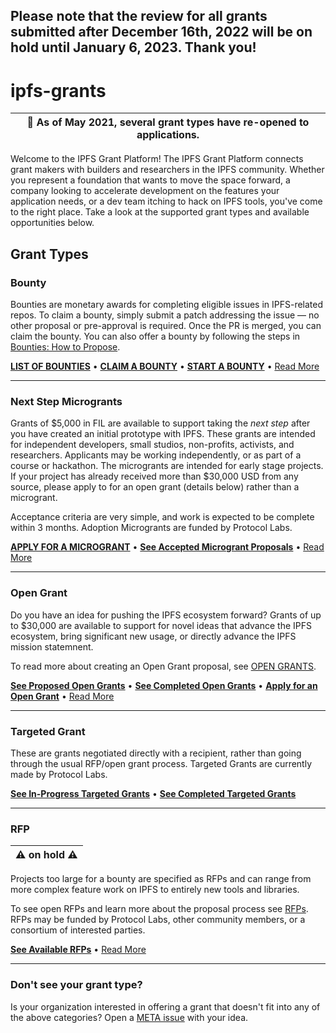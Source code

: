 ## Please note that the review for all grants submitted after December 16th, 2022 will be on hold until January 6, 2023. Thank you!

# ipfs-grants

| 📣 As of May 2021, several grant types have re-opened to applications. |
|---|

Welcome to the IPFS Grant Platform! The IPFS Grant Platform connects grant makers with builders and researchers in the IPFS community. Whether you represent a foundation that wants to move the space forward, a company looking to accelerate development on the features your application needs, or a dev team itching to hack on IPFS tools, you've come to the right place. Take a look at the supported grant types and available opportunities below.

## Grant Types

### Bounty
Bounties are monetary awards for completing eligible issues in IPFS-related repos. To claim a bounty, simply submit a patch addressing the issue &mdash; no other proposal or pre-approval is required. Once the PR is merged, you can claim the bounty. You can also offer a bounty by following the steps in [Bounties: How to Propose](BOUNTIES.md#how-to-propose).

[**LIST OF BOUNTIES**](../../projects/1) • [**CLAIM A BOUNTY**](BOUNTIES.md#how-to-collect) • [**START A BOUNTY**](BOUNTIES.md#how-to-propose) • [Read More](BOUNTIES.md)

---

### Next Step Microgrants
Grants of $5,000 in FIL are available to support taking the _next step_ after you have created an initial prototype with IPFS. These grants are intended for independent developers, small studios, non-profits, activists, and researchers. Applicants may be working independently, or as part of a course or hackathon. The microgrants are intended for early stage projects.  If your project has already received more than $30,000 USD from any source, please apply to for an open grant (details below) rather than a microgrant.

Acceptance criteria are very simple, and work is expected to be complete within 3 months. Adoption Microgrants are funded by Protocol Labs.

[**APPLY FOR A MICROGRANT**](MICROGRANTS.md#Apply) • [**See Accepted Microgrant Proposals**](https://github.com/ipfs/devgrants/blob/master/microgrants/accepted-microgrant-applications.md) • [Read More](MICROGRANTS.md)

---

### Open Grant
Do you have an idea for pushing the IPFS ecosystem forward? Grants of up to $30,000 are available to support for novel ideas that advance the IPFS ecosystem, bring significant new usage, or directly advance the IPFS mission statemnent.

To read more about creating an Open Grant proposal, see [OPEN GRANTS](open-grants).

[**See Proposed Open Grants**](../../issues?utf8=%E2%9C%93&q=is%3Aissue+label%3Atype%3Aopen-grant+) • [**See Completed Open Grants**](open-grants/completed) • [**Apply for an Open Grant**](open-grants/README.md) • [Read More](open-grants/README.md)

---

### Targeted Grant
These are grants negotiated directly with a recipient, rather than going through the usual RFP/open grant process. Targeted Grants are currently made by Protocol Labs.

[**See In-Progress Targeted Grants**](../../issues?utf8=%E2%9C%93&q=is%3Aissue+label%3Atype%3Atargeted-grant) • [**See Completed Targeted Grants**](targeted-grants/completed)

---

### RFP

|⚠️ on hold ⚠️|
|---|

Projects too large for a bounty are specified as RFPs and can range from more complex feature work on IPFS to entirely new tools and libraries. 

To see open RFPs and learn more about the proposal process see [RFPs](rfps). RFPs may be funded by Protocol Labs, other community members, or a consortium of interested parties.

[**See Available RFPs**](rfps) • [Read More](rfps)

---

### Don't see your grant type?
Is your organization interested in offering a grant that doesn't fit into any of the above categories? Open a [META issue](https://github.com/protocol/ipfs-grants/issues/new?assignees=parkan&labels=&template=-meta--grant-platform-improvement.md&title) with your idea.

